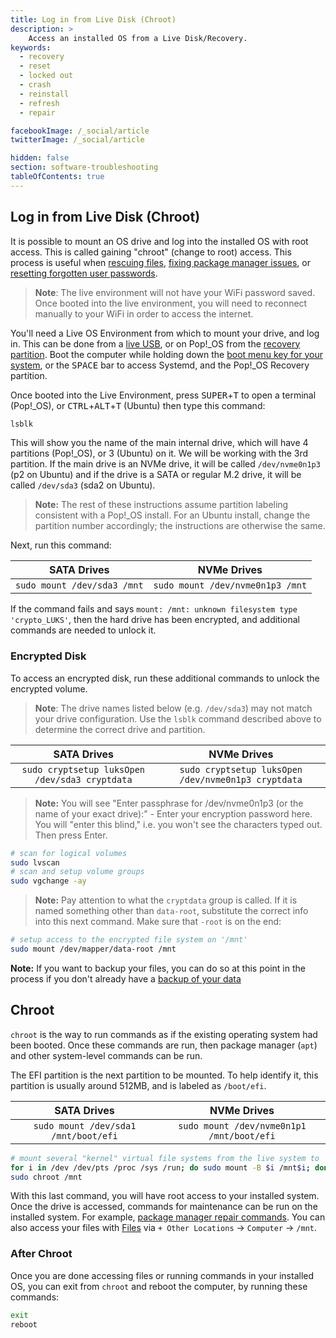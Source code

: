 ```yaml
---
title: Log in from Live Disk (Chroot)
description: >
    Access an installed OS from a Live Disk/Recovery.
keywords:
  - recovery
  - reset
  - locked out
  - crash
  - reinstall
  - refresh
  - repair

facebookImage: /_social/article
twitterImage: /_social/article

hidden: false
section: software-troubleshooting
tableOfContents: true
---
```


## Log in from Live Disk (Chroot)

It is possible to mount an OS drive and log into the installed OS with root access. This is called gaining "chroot" (change to root) access. This process is useful when [rescuing files](/articles/disaster-recovery), [fixing package manager issues](/articles/package-manager-pop), or [resetting forgotten user passwords](/articles/password).

>**Note**: The live environment will not have your WiFi password saved. Once booted into the live environment, you will need to reconnect manually to your WiFi in order to access the internet.

You'll need a Live OS Environment from which to mount your drive, and log in. This can be done from a [live USB](/articles/live-disk), or on Pop!_OS from the [recovery partition](/articles/pop-recovery).
Boot the computer while holding down the [boot menu key for your system](/articles/boot-menu), or the <kbd>SPACE</kbd> bar to access Systemd, and the Pop!\_OS Recovery partition.

Once booted into the Live Environment, press <kbd>SUPER</kbd>+<kbd>T</kbd> to open a terminal (Pop!\_OS), or <kbd>CTRL</kbd>+<kbd>ALT</kbd>+<kbd>T</kbd> (Ubuntu) then type this command:

```bash
lsblk
```

This will show you the name of the main internal drive, which will have 4 partitions (Pop!\_OS), or 3 (Ubuntu) on it.  We will be working with the 3rd partition.  If the main drive is an NVMe drive, it will be called `/dev/nvme0n1p3` (p2 on Ubuntu) and if the drive is a SATA or regular M.2 drive, it will be called `/dev/sda3` (sda2 on Ubuntu).

>**Note:** The rest of these instructions assume partition labeling consistent with a Pop!_OS install. For an Ubuntu install, change the partition number accordingly; the instructions are otherwise the same.

Next, run this command:

| **SATA Drives**           | **NVMe Drives**                |
|:-------------------------:|:------------------------------:|
| ```sudo mount /dev/sda3 /mnt``` | ```sudo mount /dev/nvme0n1p3 /mnt``` |

If the command fails and says `mount: /mnt: unknown filesystem type 'crypto_LUKS'`, then the hard drive has been encrypted, and additional commands are needed to unlock it.  

### Encrypted Disk

To access an encrypted disk, run these additional commands to unlock the encrypted volume.

>**Note**: The drive names listed below (e.g. `/dev/sda3`) may not match your drive configuration. Use the `lsblk` command described above to determine the correct drive and partition.

| **SATA Drives**                                    | **NVMe Drives**                                   |
|:--------------------------------------------------:|:-------------------------------------------------:|
| ```sudo cryptsetup luksOpen /dev/sda3 cryptdata```       | ```sudo cryptsetup luksOpen /dev/nvme0n1p3 cryptdata``` |

>**Note:** You will see "Enter passphrase for /dev/nvme0n1p3 (or the name of your exact drive):" - Enter your encryption password here. You will "enter this blind," i.e. you won't see the characters typed out. Then press Enter.

```bash
# scan for logical volumes
sudo lvscan
# scan and setup volume groups
sudo vgchange -ay
```

>**Note:** Pay attention to what the `cryptdata` group is called. If it is named something other than `data-root`, substitute the correct info into this next command.  Make sure that `-root` is on the end:

```bash
# setup access to the encrypted file system on '/mnt'
sudo mount /dev/mapper/data-root /mnt
```

**Note:** If you want to backup your files, you can do so at this point in the process if you don't already have a [backup of your data](/articles/backup-files/)

## Chroot

`chroot` is the way to run commands as if the existing operating system had been booted.  Once these commands are run, then package manager (`apt`) and other system-level commands can be run.

The EFI partition is the next partition to be mounted. To help identify it, this partition is usually around 512MB, and is labeled as `/boot/efi`.

| **SATA Drives**                       | **NVMe Drives**                          |
|:-------------------------------------:|:----------------------------------------:|
| ```sudo mount /dev/sda1 /mnt/boot/efi```    | ```sudo mount /dev/nvme0n1p1 /mnt/boot/efi```  |

```bash
# mount several "kernel" virtual file systems from the live system to '/mnt/'
for i in /dev /dev/pts /proc /sys /run; do sudo mount -B $i /mnt$i; done
sudo chroot /mnt
```

With this last command, you will have root access to your installed system. Once the drive is accessed, commands for maintenance can be run on the installed system. For example, [package manager repair commands](article/package-manager-pop). You can also access your files with <u>Files</u> via `+ Other Locations` -> `Computer` -> `/mnt`.

### After Chroot

Once you are done accessing files or running commands in your installed OS, you can exit from `chroot` and reboot the computer, by running these commands:

```bash
exit
reboot
```
